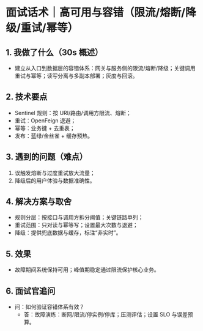 # 面试话术｜高可用与容错（限流/熔断/降级/重试/幂等）

## 1. 我做了什么（30s 概述）
- 建立从入口到数据层的容错体系：网关与服务侧的限流/熔断/降级；关键调用重试与幂等；读写分离与多副本部署；灰度与回滚。

## 2. 技术要点
- Sentinel 规则：按 URI/路由/调用方限流、熔断；
- 重试：OpenFeign 退避；
- 幂等：业务键 + 去重表；
- 发布：蓝绿/金丝雀 + 缓存预热。

## 3. 遇到的问题（难点）
1) 误触发熔断与过度重试放大流量；
2) 降级后的用户体验与数据准确性。

## 4. 解决方案与取舍
- 规则分层：按接口与调用方拆分阈值；关键链路单列；
- 重试范围：只对读与幂等写；设置最大次数与退避；
- 降级：提供兜底数据与缓存，标注“非实时”。

## 5. 效果
- 故障期间系统保持可用；峰值期稳定通过限流保护核心业务。

## 6. 面试官追问
- 问：如何验证容错体系有效？
  - 答：故障演练：断网/限流/停实例/停库；压测评估；设置 SLO 与误差预算。
